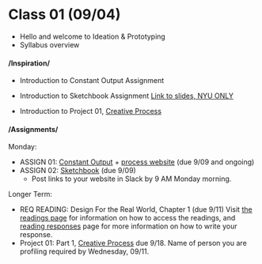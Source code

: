 # Class 01 (09/04)

* Hello and welcome to Ideation & Prototyping
* Syllabus overview

#### /Inspiration/

* Introduction to Constant Output Assignment 
* Introduction to Sketchbook Assignment [Link to slides, NYU ONLY](https://docs.google.com/presentation/d/18Vk7SYn7Nu-OIRZikSdY49G4PF63goR1PVQWlDCK0SY/edit#slide=id.g35f391192_00) 

* Introduction to Project 01, [Creative Process](creative_process.md)

#### /Assignments/ 

Monday:
* ASSIGN 01: [Constant Output](constant_output.md) + [process website](process_website.md) (due 9/09 and ongoing)
* ASSIGN 02: [Sketchbook](notebook_or_sketchbook.md) (due 9/09)
    * Post links to your website in Slack by 9 AM Monday morning.

Longer Term:
* REQ READING: Design For the Real World, Chapter 1 (due 9/11) Visit [the readings page](readings.md) for information on how to access the readings, and [reading responses](reading_responses.md) page for more information on how to write your response.
* Project 01: Part 1, [Creative Process](creative_process.md) due 9/18. Name of person you are profiling required by Wednesday, 09/11. 
